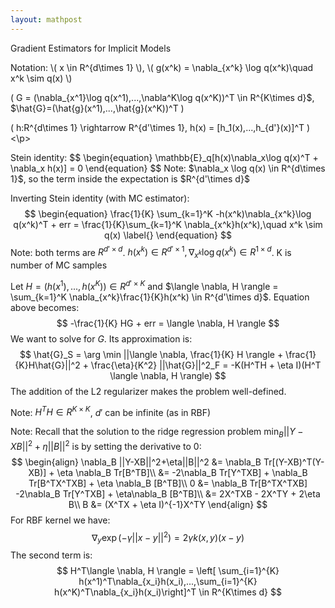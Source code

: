 ```yaml
---
layout: mathpost
---
```


Gradient Estimators for Implicit Models

<p>
Notation: \( x \in R^{d\times 1} \), \( g(x^k) = \nabla_{x^k} \log q(x^k)\quad x^k \sim q(x) \)

\( G = (\nabla_{x^1}\log q(x^1),...,\nabla^K\log q(x^K))^T \in R^{K\times d}$, $\hat{G}=(\hat{g}(x^1),...,\hat{g}(x^K))^T \)


\( h:R^{d\times 1} \rightarrow R^{d'\times 1}, h(x) = [h_1(x),...,h_{d'}(x)]^T \)
<\p>

<p>
Stein identity:
$$
\begin{equation}
\mathbb{E}_q[h(x)\nabla_x\log q(x)^T + \nabla_x h(x)] = 0
\end{equation}
$$
Note: $\nabla_x \log q(x) \in R^{d\times 1}$, so the term inside the expectation is $R^{d'\times d}$

Inverting Stein identity (with MC estimator):
$$
\begin{equation}
\frac{1}{K} \sum_{k=1}^K -h(x^k)\nabla_{x^k}\log q(x^k)^T + err = \frac{1}{K}\sum_{k=1}^K \nabla_{x^k}h(x^k),\quad x^k \sim q(x)
\label{}
\end{equation}
$$
Note: both terms are $R^{d' \times d}$. $h(x^k)\in R^{d'\times 1}, \nabla_{x^k}\log q(x^k)\in R^{1\times d}$. K is number of MC samples

Let $H = (h(x^1),...,h(x^K)) \in R^{d'\times K}$ and $\langle \nabla, H \rangle = \sum_{k=1}^K \nabla_{x^k}\frac{1}{K}h(x^k) \in R^{d'\times d}$. Equation above becomes:
$$
-\frac{1}{K} HG + err = \langle \nabla, H \rangle
$$
We want to solve for $G$. Its approximation is:
$$
\hat{G}_S = \arg \min ||\langle \nabla, \frac{1}{K} H \rangle + \frac{1}{K}H\hat{G}||^2 + \frac{\eta}{K^2} ||\hat{G}||^2_F = -K(H^TH + \eta I)(H^T \langle \nabla, H \rangle)
$$
The addition of the L2 regularizer makes the problem well-defined.

Note: $H^TH \in R^{K\times K}$, $d'$ can be infinite (as in RBF)

Note: Recall that the solution to the ridge regression problem $\min_B ||Y-XB||^2 + \eta ||B||^2$ is by setting the derivative to 0:
$$
\begin{align}
\nabla_B ||Y-XB||^2+\eta||B||^2 &= \nabla_B Tr[(Y-XB)^T(Y-XB)] + \eta \nabla_B Tr[B^TB]\\
&= -2\nabla_B Tr[Y^TXB] + \nabla_B Tr[B^TX^TXB] + \eta \nabla_B [B^TB]\\
0 &= \nabla_B Tr[B^TX^TXB] -2\nabla_B Tr[Y^TXB] + \eta\nabla_B [B^TB]\\
&= 2X^TXB - 2X^TY + 2\eta B\\
B &= (X^TX + \eta I)^{-1}X^TY
\end{align}
$$
For RBF kernel we have:
$$
\nabla_y \exp(-\gamma ||x-y||^2) = 2\gamma k(x,y)(x-y)
$$
The second term is:
$$
H^T\langle \nabla, H \rangle = \left[ \sum_{i=1}^{K} h(x^1)^T\nabla_{x_i}h(x_i),...,\sum_{i=1}^{K} h(x^K)^T\nabla_{x_i}h(x_i)\right]^T \in R^{K\times d}
$$

</p>
